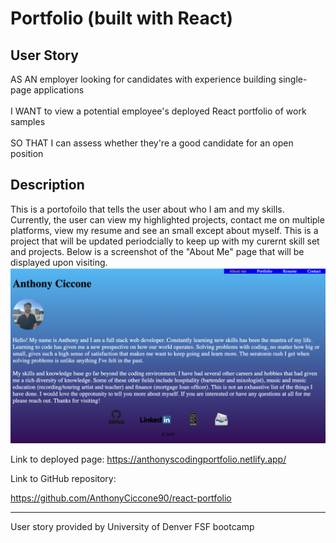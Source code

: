# Portfolio (built with React)

## User Story 
AS AN employer looking for candidates with experience building single-page applications<br><br>
I WANT to view a potential employee's deployed React portfolio of work samples<br><br>
SO THAT I can assess whether they're a good candidate for an open position

## Description
This is a portofoilo that tells the user about who I am and my skills. Currently, the user can view my highlighted projects, contact me on multiple platforms, view my resume and see an small except about myself. This is a project that will be updated periodcially to keep up with my curernt skill set and projects. Below is a screenshot of the "About Me" page that will be displayed upon visiting.![Alt text](<Screenshot 2023-11-20 at 14.05.09.png>)

Link to deployed page:
https://anthonyscodingportfolio.netlify.app/



Link to GitHub repository:

https://github.com/AnthonyCiccone90/react-portfolio

<hr>
User story provided by University of Denver FSF bootcamp

